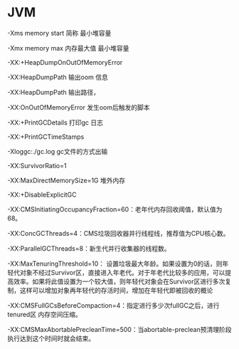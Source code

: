 # JVM 

-Xms memory start 简称  最小堆容量

-Xmx memory max 内存最大值  最小堆容量

-XX:+HeapDumpOnOutOfMemoryError

-XX:HeapDumpPath 输出oom 信息

-XX:HeapDumpPath 输出路径，

-XX:OnOutOfMemoryError 发生oom后触发的脚本

-XX:+PrintGCDetails 打印gc 日志

-XX:+PrintGCTimeStamps 

-Xloggc:./gc.log gc文件的方式出输

-XX:SurvivorRatio=1

-XX:MaxDirectMemorySize=1G 堆外内存

-XX:+DisableExplicitGC

-XX:CMSInitiatingOccupancyFraction=60：老年代内存回收阈值，默认值为68。

-XX:ConcGCThreads=4：CMS垃圾回收器并行线程线，推荐值为CPU核心数。

-XX:ParallelGCThreads=8：新生代并行收集器的线程数。

-XX:MaxTenuringThreshold=10： 设置垃圾最大年龄。如果设置为0的话，则年轻代对象不经过Survivor区，直接进入年老代。对于年老代比较多的应用，可以提高效率。如果将此值设置为一个较大值，则年轻代对象会在Survivor区进行多次复制，这样可以增加对象再年轻代的存活时间，增加在年轻代即被回收的概论

-XX:CMSFullGCsBeforeCompaction=4：指定进行多少次fullGC之后，进行tenured区 内存空间压缩。

-XX:CMSMaxAbortablePrecleanTime=500：当abortable-preclean预清理阶段执行达到这个时间时就会结束。
